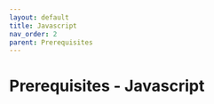 ```yaml
---
layout: default
title: Javascript
nav_order: 2
parent: Prerequisites
---
```


# Prerequisites - Javascript

